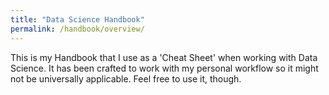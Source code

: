 ```yaml
---
title: "Data Science Handbook"
permalink: /handbook/overview/
---
```


This is my Handbook that I use as a 'Cheat Sheet' when working with Data Science. It has been crafted to work with my personal workflow so it might not be universally applicable. 
Feel free to use it, though.

